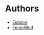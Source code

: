 # Authors

 * [Eidolon](https://github.com/HybridEidolon)
 * [FenrirWolf](https://github.com/FenrirWolf)
